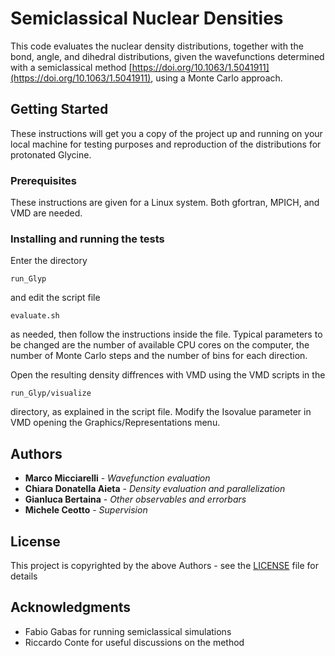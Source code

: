 # Semiclassical Nuclear Densities

This code evaluates the nuclear density distributions, together with the bond, angle, and dihedral distributions, given the wavefunctions determined with a semiclassical method [https://doi.org/10.1063/1.5041911](https://doi.org/10.1063/1.5041911), using a Monte Carlo approach. 

## Getting Started

These instructions will get you a copy of the project up and running on your local machine for testing purposes and reproduction of the distributions for protonated Glycine.

### Prerequisites

These instructions are given for a Linux system. Both gfortran, MPICH, and VMD are needed.

### Installing and running the tests

Enter the directory 

```
run_Glyp
```
and edit the script file

```
evaluate.sh
```

as needed, then follow the instructions inside the file. Typical parameters to be changed are the number of available CPU cores on the computer, the number of Monte Carlo steps and the number of bins for each direction.

Open the resulting density diffrences with VMD using the VMD scripts in the 

```
run_Glyp/visualize
```
directory, as explained in the script file. Modify the Isovalue parameter in VMD opening the Graphics/Representations menu.

## Authors

* **Marco Micciarelli** - *Wavefunction evaluation*
* **Chiara Donatella Aieta** - *Density evaluation and parallelization*
* **Gianluca Bertaina** - *Other observables and errorbars*
* **Michele Ceotto** - *Supervision*

## License

This project is copyrighted by the above Authors - see the [LICENSE](LICENSE) file for details

## Acknowledgments

* Fabio Gabas for running semiclassical simulations
* Riccardo Conte for useful discussions on the method 

